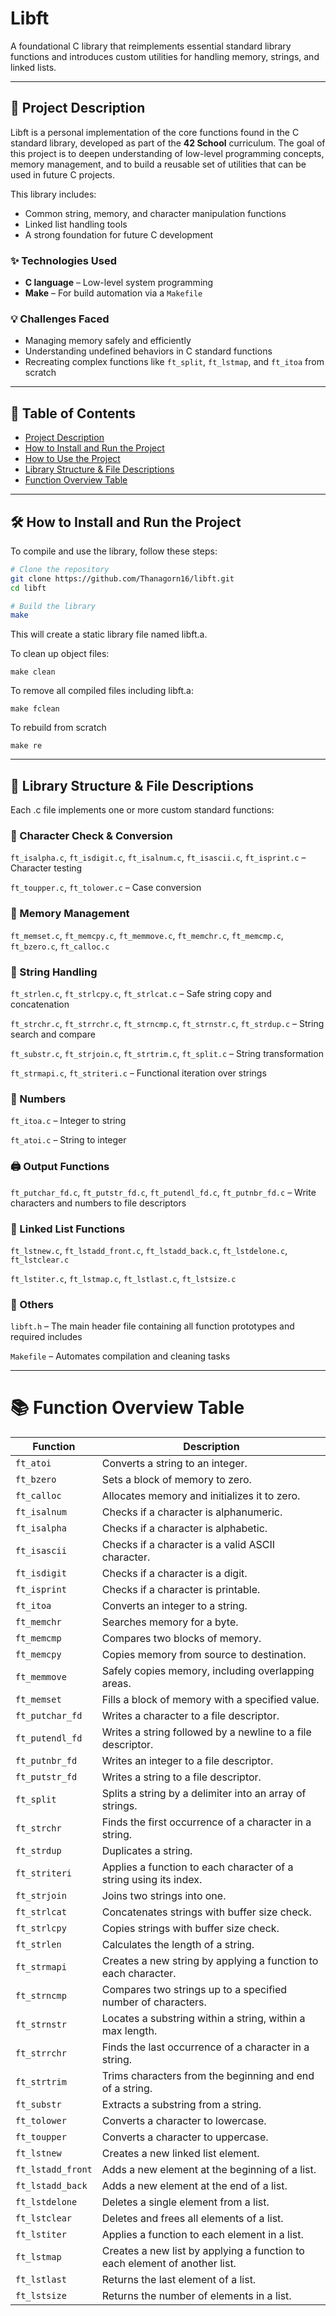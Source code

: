# Libft

A foundational C library that reimplements essential standard library functions and introduces custom utilities for handling memory, strings, and linked lists.

---

## 📌 Project Description

Libft is a personal implementation of the core functions found in the C standard library, developed as part of the **42 School** curriculum. The goal of this project is to deepen understanding of low-level programming concepts, memory management, and to build a reusable set of utilities that can be used in future C projects.

This library includes:
- Common string, memory, and character manipulation functions
- Linked list handling tools
- A strong foundation for future C development

### ✨ Technologies Used

- **C language** – Low-level system programming
- **Make** – For build automation via a `Makefile`

### 💡 Challenges Faced

- Managing memory safely and efficiently
- Understanding undefined behaviors in C standard functions
- Recreating complex functions like `ft_split`, `ft_lstmap`, and `ft_itoa` from scratch

---

## 📖 Table of Contents

- [Project Description](#project-description)
- [How to Install and Run the Project](#how-to-install-and-run-the-project)
- [How to Use the Project](#how-to-use-the-project)
- [Library Structure & File Descriptions](#library-structure--file-descriptions)
- [Function Overview Table](#function-overview-table)

---

## 🛠 How to Install and Run the Project

To compile and use the library, follow these steps:

```bash
# Clone the repository
git clone https://github.com/Thanagorn16/libft.git
cd libft

# Build the library
make
```
This will create a static library file named libft.a.

To clean up object files:
```
make clean
```
To remove all compiled files including libft.a:
```
make fclean
```
To rebuild from scratch
```
make re 
```
---

## 📁 Library Structure & File Descriptions

Each .c file implements one or more custom standard functions:

### 🔡 Character Check & Conversion
`ft_isalpha.c`, `ft_isdigit.c`, `ft_isalnum.c`, `ft_isascii.c`, `ft_isprint.c` – Character testing

`ft_toupper.c`, `ft_tolower.c` – Case conversion

### 🧠 Memory Management
`ft_memset.c`, `ft_memcpy.c`, `ft_memmove.c`, `ft_memchr.c`, `ft_memcmp.c`, `ft_bzero.c`, `ft_calloc.c`

### 🧵 String Handling
`ft_strlen.c`, `ft_strlcpy.c`, `ft_strlcat.c` – Safe string copy and concatenation

`ft_strchr.c`, `ft_strrchr.c`, `ft_strncmp.c`, `ft_strnstr.c`, `ft_strdup.c` – String search and compare

`ft_substr.c`, `ft_strjoin.c`, `ft_strtrim.c`, `ft_split.c` – String transformation

`ft_strmapi.c`, `ft_striteri.c` – Functional iteration over strings

### 🔢 Numbers
`ft_itoa.c` – Integer to string

`ft_atoi.c` – String to integer

### 🖨 Output Functions
`ft_putchar_fd.c`, `ft_putstr_fd.c`, `ft_putendl_fd.c`, `ft_putnbr_fd.c` – Write characters and numbers to file descriptors

### 🔗 Linked List Functions
`ft_lstnew.c`, `ft_lstadd_front.c`, `ft_lstadd_back.c`, `ft_lstdelone.c`, `ft_lstclear.c`

`ft_lstiter.c`, `ft_lstmap.c`, `ft_lstlast.c`, `ft_lstsize.c`

### 🧾 Others
`libft.h` – The main header file containing all function prototypes and required includes

`Makefile` – Automates compilation and cleaning tasks

---

# 📚 Function Overview Table

| Function             | Description                                                                 |
|----------------------|-----------------------------------------------------------------------------|
| `ft_atoi`            | Converts a string to an integer.                                            |
| `ft_bzero`           | Sets a block of memory to zero.                                             |
| `ft_calloc`          | Allocates memory and initializes it to zero.                               |
| `ft_isalnum`         | Checks if a character is alphanumeric.                                     |
| `ft_isalpha`         | Checks if a character is alphabetic.                                       |
| `ft_isascii`         | Checks if a character is a valid ASCII character.                          |
| `ft_isdigit`         | Checks if a character is a digit.                                          |
| `ft_isprint`         | Checks if a character is printable.                                        |
| `ft_itoa`            | Converts an integer to a string.                                           |
| `ft_memchr`          | Searches memory for a byte.                                                |
| `ft_memcmp`          | Compares two blocks of memory.                                             |
| `ft_memcpy`          | Copies memory from source to destination.                                  |
| `ft_memmove`         | Safely copies memory, including overlapping areas.                         |
| `ft_memset`          | Fills a block of memory with a specified value.                            |
| `ft_putchar_fd`      | Writes a character to a file descriptor.                                   |
| `ft_putendl_fd`      | Writes a string followed by a newline to a file descriptor.                |
| `ft_putnbr_fd`       | Writes an integer to a file descriptor.                                    |
| `ft_putstr_fd`       | Writes a string to a file descriptor.                                      |
| `ft_split`           | Splits a string by a delimiter into an array of strings.                   |
| `ft_strchr`          | Finds the first occurrence of a character in a string.                     |
| `ft_strdup`          | Duplicates a string.                                                       |
| `ft_striteri`        | Applies a function to each character of a string using its index.          |
| `ft_strjoin`         | Joins two strings into one.                                                |
| `ft_strlcat`         | Concatenates strings with buffer size check.                               |
| `ft_strlcpy`         | Copies strings with buffer size check.                                     |
| `ft_strlen`          | Calculates the length of a string.                                         |
| `ft_strmapi`         | Creates a new string by applying a function to each character.             |
| `ft_strncmp`         | Compares two strings up to a specified number of characters.               |
| `ft_strnstr`         | Locates a substring within a string, within a max length.                  |
| `ft_strrchr`         | Finds the last occurrence of a character in a string.                      |
| `ft_strtrim`         | Trims characters from the beginning and end of a string.                   |
| `ft_substr`          | Extracts a substring from a string.                                        |
| `ft_tolower`         | Converts a character to lowercase.                                         |
| `ft_toupper`         | Converts a character to uppercase.                                         |
| `ft_lstnew`          | Creates a new linked list element.                                         |
| `ft_lstadd_front`    | Adds a new element at the beginning of a list.                             |
| `ft_lstadd_back`     | Adds a new element at the end of a list.                                   |
| `ft_lstdelone`       | Deletes a single element from a list.                                      |
| `ft_lstclear`        | Deletes and frees all elements of a list.                                  |
| `ft_lstiter`         | Applies a function to each element in a list.                              |
| `ft_lstmap`          | Creates a new list by applying a function to each element of another list. |
| `ft_lstlast`         | Returns the last element of a list.                                        |
| `ft_lstsize`         | Returns the number of elements in a list.                                  |




